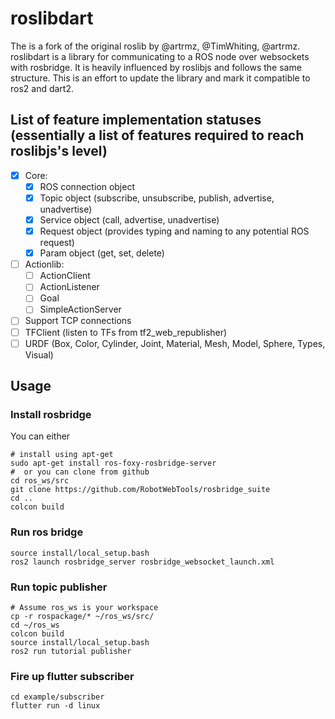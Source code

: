# roslibdart

The is a fork of the original roslib by @artrmz, @TimWhiting, @artrmz. roslibdart is a library for communicating to a ROS node over websockets with rosbridge. It is heavily influenced by roslibjs and follows the same structure. This is an effort to update the library and mark it compatible to ros2 and dart2.

## List of feature implementation statuses (essentially a list of features required to reach roslibjs's level)
- [X] Core:
  - [x] ROS connection object
  - [x] Topic object (subscribe, unsubscribe, publish, advertise, unadvertise)
  - [x] Service object (call, advertise, unadvertise)
  - [x] Request object (provides typing and naming to any potential ROS request)
  - [x] Param object (get, set, delete)
- [ ] Actionlib:
  - [ ] ActionClient
  - [ ] ActionListener
  - [ ] Goal
  - [ ] SimpleActionServer
- [ ] Support TCP connections
- [ ] TFClient (listen to TFs from tf2_web_republisher)
- [ ] URDF (Box, Color, Cylinder, Joint, Material, Mesh, Model, Sphere, Types, Visual)

## Usage
### Install rosbridge
You can either
```
# install using apt-get
sudo apt-get install ros-foxy-rosbridge-server
#  or you can clone from github
cd ros_ws/src
git clone https://github.com/RobotWebTools/rosbridge_suite
cd ..
colcon build
```
### Run ros bridge
```
source install/local_setup.bash
ros2 launch rosbridge_server rosbridge_websocket_launch.xml
```
### Run topic publisher
```
# Assume ros_ws is your workspace
cp -r rospackage/* ~/ros_ws/src/
cd ~/ros_ws
colcon build
source install/local_setup.bash
ros2 run tutorial publisher
```
### Fire up flutter subscriber
```
cd example/subscriber
flutter run -d linux
```


